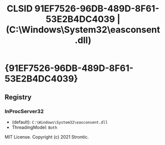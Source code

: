 ﻿---
title: "CLSID 91EF7526-96DB-489D-8F61-53E2B4DC4039 | (C:\\Windows\\System32\\easconsent.dll)"
excerpt: What is COM-Object CLSID 91EF7526-96DB-489D-8F61-53E2B4DC4039?
---

# {91EF7526-96DB-489D-8F61-53E2B4DC4039}


## Registry


### InProcServer32

* (default): `C:\Windows\System32\easconsent.dll`
* ThreadingModel: `Both`

MIT License. Copyright (c) 2021 Strontic.


